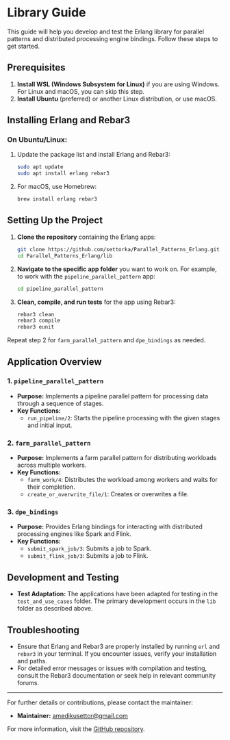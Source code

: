 # Library Guide

This guide will help you develop and test the Erlang library for parallel patterns and distributed processing engine bindings. Follow these steps to get started.

## Prerequisites

1. **Install WSL (Windows Subsystem for Linux)** if you are using Windows. For Linux and macOS, you can skip this step.
2. **Install Ubuntu** (preferred) or another Linux distribution, or use macOS.

## Installing Erlang and Rebar3

### On Ubuntu/Linux:

1. Update the package list and install Erlang and Rebar3:

   ```sh
   sudo apt update
   sudo apt install erlang rebar3
   ```

2. For macOS, use Homebrew:

   ```sh
   brew install erlang rebar3
   ```

## Setting Up the Project

1. **Clone the repository** containing the Erlang apps:

   ```sh
   git clone https://github.com/settorka/Parallel_Patterns_Erlang.git
   cd Parallel_Patterns_Erlang/lib
   ```

2. **Navigate to the specific app folder** you want to work on. For example, to work with the `pipeline_parallel_pattern` app:

   ```sh
   cd pipeline_parallel_pattern
   ```

3. **Clean, compile, and run tests** for the app using Rebar3:

   ```sh
   rebar3 clean
   rebar3 compile
   rebar3 eunit
   ```

Repeat step 2 for `farm_parallel_pattern` and `dpe_bindings` as needed.

## Application Overview

### 1. `pipeline_parallel_pattern`

- **Purpose:** Implements a pipeline parallel pattern for processing data through a sequence of stages.
- **Key Functions:**
  - `run_pipeline/2`: Starts the pipeline processing with the given stages and initial input.

### 2. `farm_parallel_pattern`

- **Purpose:** Implements a farm parallel pattern for distributing workloads across multiple workers.
- **Key Functions:**
  - `farm_work/4`: Distributes the workload among workers and waits for their completion.
  - `create_or_overwrite_file/1`: Creates or overwrites a file.

### 3. `dpe_bindings`

- **Purpose:** Provides Erlang bindings for interacting with distributed processing engines like Spark and Flink.
- **Key Functions:**
  - `submit_spark_job/3`: Submits a job to Spark.
  - `submit_flink_job/3`: Submits a job to Flink.

## Development and Testing

- **Test Adaptation:** The applications have been adapted for testing in the `test_and_use_cases` folder. The primary development occurs in the `lib` folder as described above.

## Troubleshooting

- Ensure that Erlang and Rebar3 are properly installed by running `erl` and `rebar3` in your terminal. If you encounter issues, verify your installation and paths.
- For detailed error messages or issues with compilation and testing, consult the Rebar3 documentation or seek help in relevant community forums.

---

For further details or contributions, please contact the maintainer:

- **Maintainer:** [amedikusettor@gmail.com](mailto:amedikusettor@gmail.com)

For more information, visit the [GitHub repository](https://github.com/settorka/Parallel_Patterns_Erlang).
